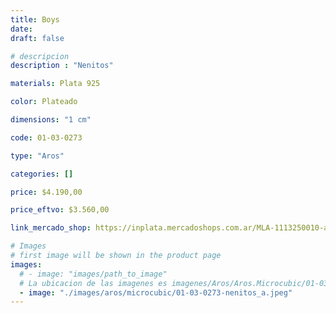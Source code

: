 ```yaml
---
title: Boys
date: 
draft: false

# descripcion
description : "Nenitos"

materials: Plata 925

color: Plateado

dimensions: "1 cm"

code: 01-03-0273

type: "Aros"

categories: []

price: $4.190,00

price_eftvo: $3.560,00

link_mercado_shop: https://inplata.mercadoshops.com.ar/MLA-1113250010-aros-plata-925-y-cristal-cubic-nenitos-boys-_JM

# Images
# first image will be shown in the product page
images:
  # - image: "images/path_to_image"
  # La ubicacion de las imagenes es imagenes/Aros/Aros.Microcubic/01-03-0273-boys
  - image: "./images/aros/microcubic/01-03-0273-nenitos_a.jpeg"
---
```

